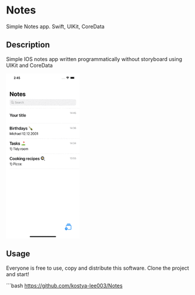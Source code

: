 # Notes
Simple Notes app. Swift, UIKit, CoreData

## Description
Simple IOS notes app written programmatically without storyboard using UIKit and CoreData

<p><img align="center" alt="gif" src="https://github.com/kostya-lee003/Notes/blob/main/Simulator%20Screen%20Recording%20-%20iPhone%2012%20Pro%20Max%20-%202022-01-21%20at%2014.46.26.gif" width="200" height="450"></p>

## Usage
Everyone is free to use, copy and distribute this software.
Clone the project and start!

´´´bash
https://github.com/kostya-lee003/Notes
